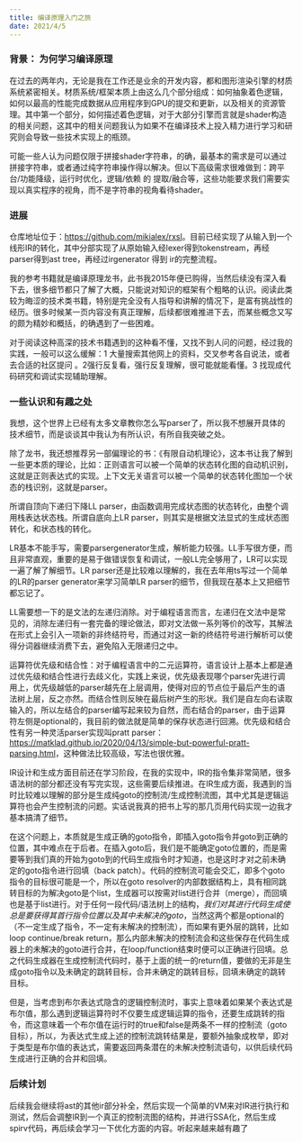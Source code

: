 ```yaml
---
title: 编译原理入门之旅
date: 2021/4/5
---
```



### 背景： 为何学习编译原理

在过去的两年内，无论是我在工作还是业余的开发内容，都和图形渲染引擎的材质系统紧密相关。材质系统/框架本质上由这么几个部分组成：如何抽象着色逻辑，如何以最高的性能完成数据从应用程序到GPU的提交和更新，以及相关的资源管理。其中第一个部分，如何描述着色逻辑，对于大部分引擎而言就是shader构造的相关问题，这其中的相关问题我认为如果不在编译技术上投入精力进行学习和研究则会导致一些技术实现上的瓶颈。

可能一些人认为问题仅限于拼接shader字符串，的确，最基本的需求是可以通过拼接字符串，或者通过纯字符串操作得以解决。但以下高级需求很难做到：跨平台/功能降级，运行时优化，逻辑/依赖 的 提取/融合等，这些功能要求我们需要实现以真实程序的视角，而不是字符串的视角看待shader。

### 进展

仓库地址位于：<https://github.com/mikialex/rxsl>。目前已经实现了从输入到一个线形IR的转化，其中分部实现了从原始输入经lexer得到tokenstream，再经 parser得到ast tree，再经过irgenerator 得到 ir的完整流程。

我的参考书籍就是编译原理龙书，此书我2015年便已购得，当然后续没有深入看下去，很多细节都只了解了大概，只能说对知识的框架有个粗略的认识。阅读此类较为晦涩的技术类书籍，特别是完全没有人指导和讲解的情况下，是富有挑战性的经历。很多时候某一页内容没有真正理解，后续都很难推进下去，而某些概念又写的颇为精妙和概括，的确遇到了一些困难。

对于阅读这种高深的技术书籍遇到的这种看不懂，又找不到人问的问题，经过我的实践，一般可以这么缓解：1 大量搜索其他网上的资料，交叉参考各自说法，或者去合适的社区提问 。2强行反复看，强行反复理解，很可能就能看懂。3 找现成代码研究和调试实现辅助理解。

### 一些认识和有趣之处

我想，这个世界上已经有太多文章教你怎么写parser了，所以我不想展开具体的技术细节，而是谈谈其中我认为有所认识，有所自我突破之处。

除了龙书，我还想推荐另一部偏理论的书：《有限自动机理论》，这本书让我了解到一些更本质的理论，比如：正则语言可以被一个简单的状态转化图的自动机识别，这就是正则表达式的实现。上下文无关语言可以被一个简单的状态转化图加一个状态的栈识别，这就是parser。

所谓自顶向下递归下降LL parser，由函数调用完成状态图的状态转化，由整个调用栈表达状态栈。所谓自底向上LR parser，则其实是根据文法显式的生成状态图转化，和状态栈的转化。

LR基本不能手写，需要parsergenerator生成，解析能力较强。LL手写很方便，而且非常直观，重要的是易于做错误恢复和调试，一般LL完全够用了，LR可以实现一遍了解了解细节。LR parser还是比较难以理解的，我在去年用ts写过一个简单的LR的parser generator来学习简单LR parser的细节，但我现在基本上又把细节都忘记了。

LL需要想一下的是文法的左递归消除。对于编程语言而言，左递归在文法中是常见的，消除左递归有一套完备的理论做法，即对文法做一系列等价的改写，其解法在形式上会引入一项新的非终结符号，而通过对这一新的终结符号进行解析可以使得分词器继续消费下去，避免陷入无限递归之中。

运算符优先级和结合性：对于编程语言中的二元运算符，语言设计上基本上都是通过优先级和结合性进行去歧义化，实践上来说，优先级表现哪个parser先进行调用上，优先级越低的parser越先在上层调用，使得对应的节点位于最后产生的语法树上层，反之亦然。而结合性则反映在最后树产生的形状。我们是自左向右读取输入的，所以左结合的parser编写起来较为自然，而右结合的parser，由于运算符左侧是optional的，我目前的做法就是简单的保存状态进行回溯。优先级和结合性有另一种灵活parser实现叫pratt parser：<https://matklad.github.io/2020/04/13/simple-but-powerful-pratt-parsing.html>，这种做法比较高级，写法也很优雅。

IR设计和生成方面目前还在学习阶段，在我的实现中，IR的指令集非常简陋，很多语法树的部分都还没有写完实现，这些需要后续推进。在IR生成方面，我遇到的当时比较难以理解的部分是生成纯goto的控制流/生成控制流图，其中尤其是逻辑运算符也会产生控制流的问题。实话说我真的把书上写的那几页用代码实现一边我才基本搞清了细节。

在这个问题上，本质就是生成正确的goto指令，即插入goto指令并goto到正确的位置，其中难点在于后者。在插入goto后，我们是不能确定goto位置的，而是需要等到我们真的开始为goto到的代码生成指令时才知道，也是这时才对之前未确定的goto指令进行回填（back patch）。代码的控制流可能会交汇，即多个goto指令的目标很可能是一个，所以在goto resolver的内部数据结构上，具有相同跳转目标的为解决goto是个list，生成器可以按需对list进行合并（merge），而回填也是基于list进行。对于任何一段代码/语法树上的结构，*我们对其进行代码生成使总是要获得其首行指令位置以及其中未解决的goto*，当然这两个都是optional的（不一定生成了指令，不一定有未解决的控制流），而如果有更外层的跳转，比如loop continue/break return，那么内部未解决的控制流会和这些保存在代码生成器上的未解决的goto进行合并，在loop/function结束时便可以正确进行回填。总之代码生成器在生成控制流代码时，基于上面的统一的return值，要做的无非是生成goto指令以及未确定的跳转目标，合并未确定的跳转目标，回填未确定的跳转目标。

但是，当考虑到布尔表达式隐含的逻辑控制流时，事实上意味着如果某个表达式是布尔值，那么遇到逻辑运算符时不仅要生成逻辑运算的指令，还要生成跳转的指令，而这意味着一个布尔值在运行时的true和false是两条不一样的控制流（goto目标），所以，为表达式生成上述的控制流跳转结果是，要额外抽象成枚举，即对于类型是布尔值的表达式，需要返回两条潜在的未解决控制流语句，以供后续代码生成进行正确的合并和回填。

### 后续计划

后续我会继续将ast的其他ir部分补全，然后实现一个简单的VM来对IR进行执行和测试，然后会调整IR到一个真正的控制流图的结构，并进行SSA化，然后生成spirv代码，再后续会学习一下优化方面的内容。听起来越来越有趣了